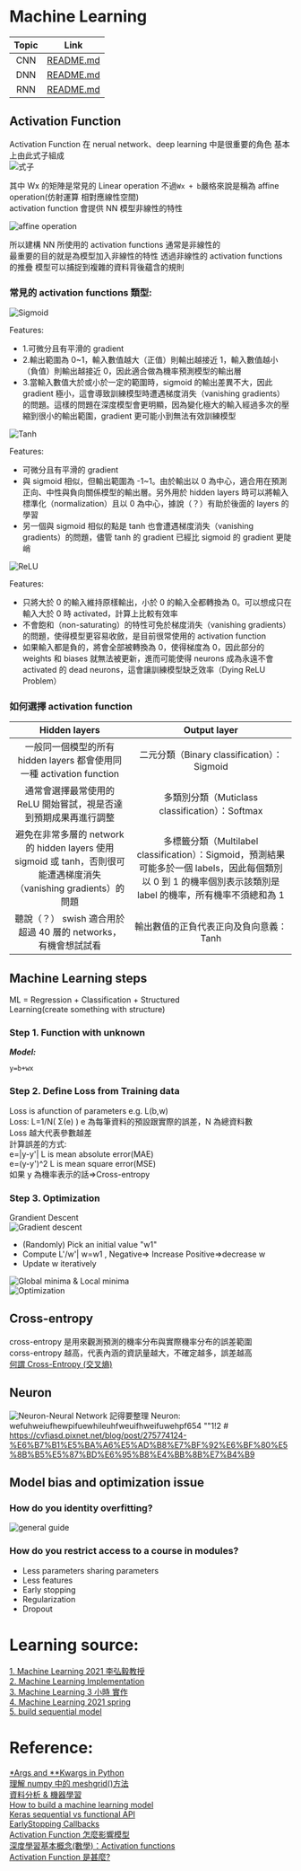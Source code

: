 # Machine Learning

| Topic |                               Link                               |
| :---: | :--------------------------------------------------------------: |
|  CNN  | [README.md](<./Convolutional%20Neural%20Network(CNN)/README.md>) |
|  DNN  |     [README.md](<./Deep%20Neural%20Network(DNN)/README.md>)      |
|  RNN  |   [README.md](<./Recurrent%20Neural%20Network(RNN)/README.md>)   |

## Activation Function

Activation Function 在 nerual network、deep learning 中是很重要的角色 基本上由此式子組成  
![式子](./images/式子.png)

其中 Wx 的矩陣是常見的 Linear operation 不過`Wx + b`嚴格來說是稱為 affine operation(仿射運算 相對應線性空間)  
activation function 會提供 NN 模型非線性的特性

![affine operation](./images/affine%20operation.png)

所以建構 NN 所使用的 activation functions 通常是非線性的  
最重要的目的就是為模型加入非線性的特性 透過非線性的 activation functions 的推疊 模型可以捕捉到複雜的資料背後蘊含的規則

### 常見的 activation functions 類型:

![Sigmoid](./images/Sigmoid%20Function.png)

Features:

- 1.可微分且有平滑的 gradient
- 2.輸出範圍為 0~1，輸入數值越大（正值）則輸出越接近 1，輸入數值越小（負值）則輸出越接近 0，因此適合做為機率預測模型的輸出層
- 3.當輸入數值大於或小於一定的範圍時，sigmoid 的輸出差異不大，因此 gradient 極小，這會導致訓練模型時遭遇梯度消失（vanishing gradients）的問題。這樣的問題在深度模型會更明顯，因為變化極大的輸入經過多次的壓縮到很小的輸出範圍，gradient 更可能小到無法有效訓練模型

![Tanh](./images/Tanh%20function.png)

Features:

- 可微分且有平滑的 gradient
- 與 sigmoid 相似，但輸出範圍為 -1~1。由於輸出以 0 為中心，適合用在預測正向、中性與負向關係模型的輸出層。另外用於 hidden layers 時可以將輸入標準化（normalization）且以 0 為中心，據說（？）有助於後面的 layers 的學習
- 另一個與 sigmoid 相似的點是 tanh 也會遭遇梯度消失（vanishing gradients）的問題，儘管 tanh 的 gradient 已經比 sigmoid 的 gradient 更陡峭

![ReLU](./images/ReLU%20function.png)

Features:

- 只將大於 0 的輸入維持原樣輸出，小於 0 的輸入全都轉換為 0。可以想成只在輸入大於 0 時 activated，計算上比較有效率
- 不會飽和（non-saturating）的特性可免於梯度消失（vanishing gradients）的問題，使得模型更容易收斂，是目前很常使用的 activation function
- 如果輸入都是負的，將會全部被轉換為 0，使得梯度為 0，因此部分的 weights 和 biases 就無法被更新，進而可能使得 neurons 成為永遠不會 activated 的 dead neurons，這會讓訓練模型缺乏效率（Dying ReLU Problem）

### 如何選擇 activation function

|                                                    Hidden layers                                                    |                                                                          Output layer                                                                          |
| :-----------------------------------------------------------------------------------------------------------------: | :------------------------------------------------------------------------------------------------------------------------------------------------------------: |
|                        一般同一個模型的所有 hidden layers 都會使用同一種 activation function                        |                                                           二元分類（Binary classification）：Sigmoid                                                           |
|                          通常會選擇最常使用的 ReLU 開始嘗試，視是否達到預期成果再進行調整                           |                                                        多類別分類（Muticlass classification）：Softmax                                                         |
| 避免在非常多層的 network 的 hidden layers 使用 sigmoid 或 tanh，否則很可能遭遇梯度消失（vanishing gradients）的問題 | 多標籤分類（Multilabel classification）：Sigmoid，預測結果可能多於一個 labels，因此每個類別以 0 到 1 的機率個別表示該類別是 label 的機率，所有機率不須總和為 1 |
|                           聽說（？） swish 適合用於超過 40 層的 networks，有機會想試試看                            |                                                             輸出數值的正負代表正向及負向意義：Tanh                                                             |

## Machine Learning steps

ML = Regression + Classification + Structured  
Learning(create something with structure)

### Step 1. Function with unknown

**_Model:_**

```
y=b+wx
```

### Step 2. Define Loss from Training data

Loss is afunction of parameters e.g. L(b,w)  
 Loss: L=1/N( Σ(e) ) e 為每筆資料的預設跟實際的誤差，N 為總資料數  
 Loss 越大代表參數越差  
 計算誤差的方式:  
 e=|y-y'| L is mean absolute error(MAE)  
 e=(y-y')^2 L is mean square error(MSE)  
 如果 y 為機率表示的話=>Cross-entropy

### Step 3. Optimization

Grandient Descent  
 ![Gradient descent](./images/Gradient%20descent.png "Gradient descent")

- (Randomly) Pick an initial value "w1"
- Compute L'/w'| w=w1 , Negative=> Increase Positive=>decrease w
- Update w iteratively

![Global minima & Local minima](./images/Global%20minima%20&%20Local%20minima.png "Global minima & Local minima")  
![Optimization](./images/Optimization.png "Optimization")

## Cross-entropy

cross-entropy 是用來觀測預測的機率分布與實際機率分布的誤差範圍  
corss-entropy 越高，代表內涵的資訊量越大，不確定越多，誤差越高  
[何謂 Cross-Entropy (交叉熵)](https://r23456999.medium.com/%E4%BD%95%E8%AC%82-cross-entropy-%E4%BA%A4%E5%8F%89%E7%86%B5-b6d4cef9189d)

## Neuron

![Neuron-Neural Network](./images/Neuron-Neural%20Network.png "Neuron-Neural Network")
記得要整理 Neuron: wefuhweiufhewpifuewhileuhfweuifhweifuwehpf654
""1!2 #
https://cvfiasd.pixnet.net/blog/post/275774124-%E6%B7%B1%E5%BA%A6%E5%AD%B8%E7%BF%92%E6%BF%80%E5%8B%B5%E5%87%BD%E6%95%B8%E4%BB%8B%E7%B4%B9

## Model bias and optimization issue

### How do you identity overfitting?

![general guide](./images/General%20guide.png "general guide")

### How do you restrict access to a course in modules?

- Less parameters sharing parameters
- Less features
- Early stopping
- Regularization
- Dropout

# Learning source:

[1. Machine Learning 2021 李弘毅教授](https://www.youtube.com/@HungyiLeeNTU)  
[2. Machine Learning Implementation](https://www.tutorialspoint.com/machine_learning/machine_learning_implementing.htm)  
[3. Machine Learning 3 小時 實作](https://www.youtube.com/watch?v=wm9yR1VspPs)  
[4. Machine Learning 2021 spring](https://speech.ee.ntu.edu.tw/~hylee/ml/2021-spring.php)  
[5. build sequential model](https://ithelp.ithome.com.tw/articles/10224345)

# Reference:

[\*Args and \*\*Kwargs in Python](https://www.youtube.com/watch?v=4jBJhCaNrWU&t=19s)  
[理解 numpy 中的 meshgrid()方法](https://wangyeming.github.io/2018/11/12/numpy-meshgrid/)  
[資料分析 & 機器學習](https://medium.com/jameslearningnote/%E8%B3%87%E6%96%99%E5%88%86%E6%9E%90-%E6%A9%9F%E5%99%A8%E5%AD%B8%E7%BF%92-%E7%AC%AC2-2%E8%AC%9B-%E5%A6%82%E4%BD%95%E7%8D%B2%E5%8F%96%E8%B3%87%E6%96%99-google-map-api-beb7c88dc4e3)  
[How to build a machine learning model](https://towardsdatascience.com/how-to-build-a-machine-learning-model-439ab8fb3fb1)  
[Keras sequential vs functional API](https://www.youtube.com/watch?v=EvGS3VAsG4Y)  
[EarlyStopping Callbacks](https://cynthiachuang.github.io/EarlyStopping-Callback/)  
[Activation Function 怎麼影響模型](https://yuehhua.github.io/2018/07/27/activation-function/)  
[深度學習基本概念(數學)：Activation functions ](https://medium.com/@yingyuchentw003/%E6%B7%B1%E5%BA%A6%E5%AD%B8%E7%BF%92%E5%9F%BA%E6%9C%AC%E6%A6%82%E5%BF%B5-activation-functions-8d890d650e8a)  
[Activation Function 是甚麼?](https://medium.com/%E6%B7%B1%E6%80%9D%E5%BF%83%E6%80%9D/ml08-activation-function-%E6%98%AF%E4%BB%80%E9%BA%BC-15ec78fa1ce4)

